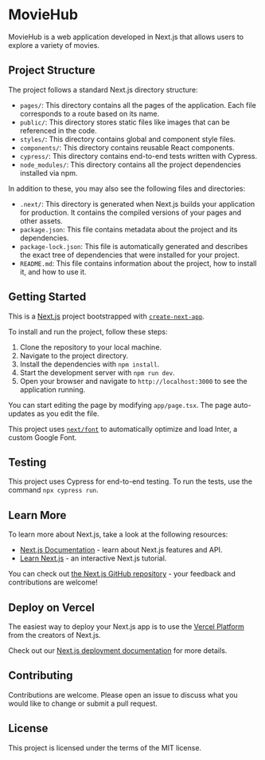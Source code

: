 # MovieHub

MovieHub is a web application developed in Next.js that allows users to explore a variety of movies.

## Project Structure

The project follows a standard Next.js directory structure:

- `pages/`: This directory contains all the pages of the application. Each file corresponds to a route based on its name.
- `public/`: This directory stores static files like images that can be referenced in the code.
- `styles/`: This directory contains global and component style files.
- `components/`: This directory contains reusable React components.
- `cypress/`: This directory contains end-to-end tests written with Cypress.
- `node_modules/`: This directory contains all the project dependencies installed via npm.

In addition to these, you may also see the following files and directories:

- `.next/`: This directory is generated when Next.js builds your application for production. It contains the compiled versions of your pages and other assets.
- `package.json`: This file contains metadata about the project and its dependencies.
- `package-lock.json`: This file is automatically generated and describes the exact tree of dependencies that were installed for your project.
- `README.md`: This file contains information about the project, how to install it, and how to use it.

## Getting Started

This is a [Next.js](https://nextjs.org/) project bootstrapped with [`create-next-app`](https://github.com/vercel/next.js/tree/canary/packages/create-next-app).

To install and run the project, follow these steps:

1. Clone the repository to your local machine.
2. Navigate to the project directory.
3. Install the dependencies with `npm install`.
4. Start the development server with `npm run dev`.
5. Open your browser and navigate to `http://localhost:3000` to see the application running.

You can start editing the page by modifying `app/page.tsx`. The page auto-updates as you edit the file.

This project uses [`next/font`](https://nextjs.org/docs/basic-features/font-optimization) to automatically optimize and load Inter, a custom Google Font.

## Testing

This project uses Cypress for end-to-end testing. To run the tests, use the command `npx cypress run`.

## Learn More

To learn more about Next.js, take a look at the following resources:

- [Next.js Documentation](https://nextjs.org/docs) - learn about Next.js features and API.
- [Learn Next.js](https://nextjs.org/learn) - an interactive Next.js tutorial.

You can check out [the Next.js GitHub repository](https://github.com/vercel/next.js/) - your feedback and contributions are welcome!

## Deploy on Vercel

The easiest way to deploy your Next.js app is to use the [Vercel Platform](https://vercel.com/new?utm_medium=default-template&filter=next.js&utm_source=create-next-app&utm_campaign=create-next-app-readme) from the creators of Next.js.

Check out our [Next.js deployment documentation](https://nextjs.org/docs/deployment) for more details.

## Contributing

Contributions are welcome. Please open an issue to discuss what you would like to change or submit a pull request.

## License

This project is licensed under the terms of the MIT license.
